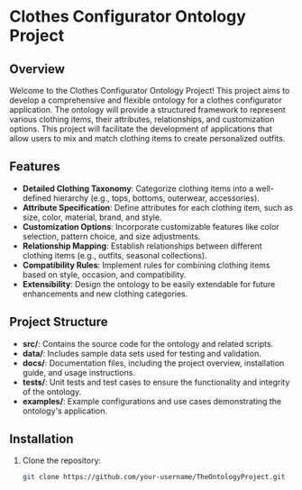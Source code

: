 # Clothes Configurator Ontology Project

## Overview

Welcome to the Clothes Configurator Ontology Project! This project aims to develop a comprehensive and flexible ontology for a clothes configurator application. The ontology will provide a structured framework to represent various clothing items, their attributes, relationships, and customization options. This project will facilitate the development of applications that allow users to mix and match clothing items to create personalized outfits.

## Features

- **Detailed Clothing Taxonomy**: Categorize clothing items into a well-defined hierarchy (e.g., tops, bottoms, outerwear, accessories).
- **Attribute Specification**: Define attributes for each clothing item, such as size, color, material, brand, and style.
- **Customization Options**: Incorporate customizable features like color selection, pattern choice, and size adjustments.
- **Relationship Mapping**: Establish relationships between different clothing items (e.g., outfits, seasonal collections).
- **Compatibility Rules**: Implement rules for combining clothing items based on style, occasion, and compatibility.
- **Extensibility**: Design the ontology to be easily extendable for future enhancements and new clothing categories.

## Project Structure

- **src/**: Contains the source code for the ontology and related scripts.
- **data/**: Includes sample data sets used for testing and validation.
- **docs/**: Documentation files, including the project overview, installation guide, and usage instructions.
- **tests/**: Unit tests and test cases to ensure the functionality and integrity of the ontology.
- **examples/**: Example configurations and use cases demonstrating the ontology's application.

## Installation

1. Clone the repository:
   ```bash
   git clone https://github.com/your-username/TheOntologyProject.git
